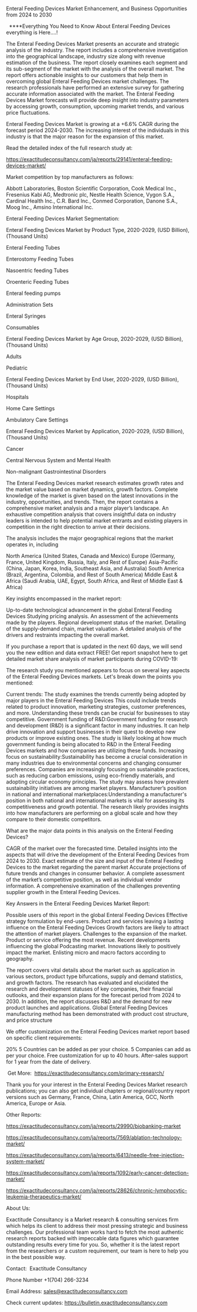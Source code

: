 Enteral Feeding Devices Market Enhancement, and Business Opportunities from 2024 to 2030

  ****Everything You Need to Know About Enteral Feeding Devices everything is Here....!

The Enteral Feeding Devices Market presents an accurate and strategic analysis of the industry. The report includes a comprehensive investigation into the geographical landscape, industry size along with revenue estimation of the business. The report closely examines each segment and its sub-segment of the market with the analysis of the overall market. The report offers actionable insights to our customers that help them in overcoming global Enteral Feeding Devices market challenges. The research professionals have performed an extensive survey for gathering accurate information associated with the market. The Enteral Feeding Devices Market forecasts will provide deep insight into industry parameters by accessing growth, consumption, upcoming market trends, and various price fluctuations.

Enteral Feeding Devices Market is growing at a +6.6% CAGR during the forecast period 2024-2030. The increasing interest of the individuals in this industry is that the major reason for the expansion of this market.

Read the detailed index of the full research study at:

https://exactitudeconsultancy.com/ja/reports/29141/enteral-feeding-devices-market/

Market competition by top manufacturers as follows:

Abbott Laboratories, Boston Scientific Corporation, Cook Medical Inc., Fresenius Kabi AG, Medtronic plc, Nestle Health Science, Vygon S.A., Cardinal Health Inc., C.R. Bard Inc., Conmed Corporation, Danone S.A., Moog Inc., Amsino International Inc.

Enteral Feeding Devices Market Segmentation:

Enteral Feeding Devices Market by Product Type, 2020-2029, (USD Billion), (Thousand Units)

Enteral Feeding Tubes

Enterostomy Feeding Tubes

Nasoentric feeding Tubes

Oroenteric Feeding Tubes

Enteral feeding pumps

Administration Sets

Enteral Syringes

Consumables

Enteral Feeding Devices Market by Age Group, 2020-2029, (USD Billion), (Thousand Units)

Adults

Pediatric

Enteral Feeding Devices Market by End User, 2020-2029, (USD Billion), (Thousand Units)

Hospitals

Home Care Settings

Ambulatory Care Settings

Enteral Feeding Devices Market by Application, 2020-2029, (USD Billion), (Thousand Units)

Cancer

Central Nervous System and Mental Health

Non-malignant Gastrointestinal Disorders

The Enteral Feeding Devices market research estimates growth rates and the market value based on market dynamics, growth factors. Complete knowledge of the market is given based on the latest innovations in the industry, opportunities, and trends. Then, the report contains a comprehensive market analysis and a major player’s landscape. An exhaustive competition analysis that covers insightful data on industry leaders is intended to help potential market entrants and existing players in competition in the right direction to arrive at their decisions.

The analysis includes the major geographical regions that the market operates in, including

North America (United States, Canada and Mexico)
Europe (Germany, France, United Kingdom, Russia, Italy, and Rest of Europe)
Asia-Pacific (China, Japan, Korea, India, Southeast Asia, and Australia)
South America (Brazil, Argentina, Colombia, and Rest of South America)
Middle East & Africa (Saudi Arabia, UAE, Egypt, South Africa, and Rest of Middle East & Africa)

Key insights encompassed in the market report:

Up-to-date technological advancement in the global Enteral Feeding Devices
Studying pricing analysis.
An assessment of the achievements made by the players.
Regional development status of the market.
Detailing of the supply-demand chain, market valuation.
A detailed analysis of the drivers and restraints impacting the overall market.

If you purchase a report that is updated in the next 60 days, we will send you the new edition and data extract FREE! Get report snapshot here to get detailed market share analysis of market participants during COVID-19:

The research study you mentioned appears to focus on several key aspects of the Enteral Feeding Devices markets. Let's break down the points you mentioned:

Current trends: The study examines the trends currently being adopted by major players in the Enteral Feeding Devices This could include trends related to product innovation, marketing strategies, customer preferences, and more. Understanding these trends can be crucial for businesses to stay competitive.
Government funding of R&D:Government funding for research and development (R&D) is a significant factor in many industries. It can help drive innovation and support businesses in their quest to develop new products or improve existing ones. The study is likely looking at how much government funding is being allocated to R&D in the Enteral Feeding Devices markets and how companies are utilizing these funds.
Increasing focus on sustainability:Sustainability has become a crucial consideration in many industries due to environmental concerns and changing consumer preferences. Companies are increasingly focusing on sustainable practices, such as reducing carbon emissions, using eco-friendly materials, and adopting circular economy principles. The study may assess how prevalent sustainability initiatives are among market players.
Manufacturer’s position in national and international marketplaces:Understanding a manufacturer's position in both national and international markets is vital for assessing its competitiveness and growth potential. The research likely provides insights into how manufacturers are performing on a global scale and how they compare to their domestic competitors.

What are the major data points in this analysis on the Enteral Feeding Devices?

CAGR of the market over the forecasted time.
Detailed insights into the aspects that will drive the development of the Enteral Feeding Devices from 2024 to 2030.
Exact estimate of the size and input of the Enteral Feeding Devices to the market regarding the parent market
Accurate projections of future trends and changes in consumer behavior. A complete assessment of the market’s competitive position, as well as individual vendor information.
A comprehensive examination of the challenges preventing supplier growth in the Enteral Feeding Devices.

Key Answers in the Enteral Feeding Devices Market Report:

Possible users of this report in the global Enteral Feeding Devices
Effective strategy formulation by end-users.
Product and services leaving a lasting influence on the Enteral Feeding Devices
Growth factors are likely to attract the attention of market players.
Challenges to the expansion of the market.
Product or service offering the most revenue.
Recent developments influencing the global Podcasting market.
Innovations likely to positively impact the market.
Enlisting micro and macro factors according to geography.

The report covers vital details about the market such as application in various sectors, product type bifurcations, supply and demand statistics, and growth factors. The research has evaluated and elucidated the research and development statuses of key companies, their financial outlooks, and their expansion plans for the forecast period from 2024 to 2030. In addition, the report discusses R&D and the demand for new product launches and applications. Global Enteral Feeding Devices manufacturing method has been demonstrated with product cost structure, and price structure

We offer customization on the Enteral Feeding Devices market report based on specific client requirements:

20%
5 Countries can be added as per your choice.
5 Companies can add as per your choice.
Free customization for up to 40 hours.
After-sales support for 1 year from the date of delivery.

 Get More:  https://exactitudeconsultancy.com/primary-research/

Thank you for your interest in the Enteral Feeding Devices Market research publications; you can also get individual chapters or regional/country report versions such as Germany, France, China, Latin America, GCC, North America, Europe or Asia.

Other Reports:

https://exactitudeconsultancy.com/ja/reports/29990/biobanking-market

https://exactitudeconsultancy.com/ja/reports/7569/ablation-technology-market/

https://exactitudeconsultancy.com/ja/reports/6413/needle-free-injection-system-market/

https://exactitudeconsultancy.com/ja/reports/1092/early-cancer-detection-market/

https://exactitudeconsultancy.com/ja/reports/28626/chronic-lymphocytic-leukemia-therapeutics-market/

About Us:

Exactitude Consultancy is a Market research & consulting services firm which helps its client to address their most pressing strategic and business challenges. Our professional team works hard to fetch the most authentic research reports backed with impeccable data figures which guarantee outstanding results every time for you. So, whether it is the latest report from the researchers or a custom requirement, our team is here to help you in the best possible way.

Contact:  Exactitude Consultancy

Phone Number +1(704) 266-3234

Email Address: sales@exactitudeconsultancy.com

Check current updates: https://bulletin.exactitudeconsultancy.com
